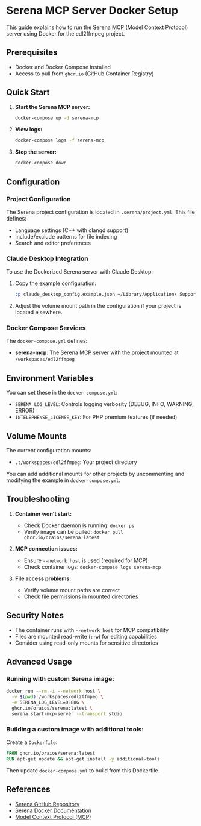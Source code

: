 # Serena MCP Server Docker Setup

This guide explains how to run the Serena MCP (Model Context Protocol) server using Docker for the edl2ffmpeg project.

## Prerequisites

- Docker and Docker Compose installed
- Access to pull from `ghcr.io` (GitHub Container Registry)

## Quick Start

1. **Start the Serena MCP server:**
   ```bash
   docker-compose up -d serena-mcp
   ```

2. **View logs:**
   ```bash
   docker-compose logs -f serena-mcp
   ```

3. **Stop the server:**
   ```bash
   docker-compose down
   ```

## Configuration

### Project Configuration

The Serena project configuration is located in `.serena/project.yml`. This file defines:
- Language settings (C++ with clangd support)
- Include/exclude patterns for file indexing
- Search and editor preferences

### Claude Desktop Integration

To use the Dockerized Serena server with Claude Desktop:

1. Copy the example configuration:
   ```bash
   cp claude_desktop_config.example.json ~/Library/Application\ Support/Claude/claude_desktop_config.json
   ```

2. Adjust the volume mount path in the configuration if your project is located elsewhere.

### Docker Compose Services

The `docker-compose.yml` defines:
- **serena-mcp**: The Serena MCP server with the project mounted at `/workspaces/edl2ffmpeg`

## Environment Variables

You can set these in the `docker-compose.yml`:
- `SERENA_LOG_LEVEL`: Controls logging verbosity (DEBUG, INFO, WARNING, ERROR)
- `INTELEPHENSE_LICENSE_KEY`: For PHP premium features (if needed)

## Volume Mounts

The current configuration mounts:
- `.:/workspaces/edl2ffmpeg`: Your project directory

You can add additional mounts for other projects by uncommenting and modifying the example in `docker-compose.yml`.

## Troubleshooting

1. **Container won't start:**
   - Check Docker daemon is running: `docker ps`
   - Verify image can be pulled: `docker pull ghcr.io/oraios/serena:latest`

2. **MCP connection issues:**
   - Ensure `--network host` is used (required for MCP)
   - Check container logs: `docker-compose logs serena-mcp`

3. **File access problems:**
   - Verify volume mount paths are correct
   - Check file permissions in mounted directories

## Security Notes

- The container runs with `--network host` for MCP compatibility
- Files are mounted read-write (`:rw`) for editing capabilities
- Consider using read-only mounts for sensitive directories

## Advanced Usage

### Running with custom Serena image:
```bash
docker run --rm -i --network host \
  -v $(pwd):/workspaces/edl2ffmpeg \
  -e SERENA_LOG_LEVEL=DEBUG \
  ghcr.io/oraios/serena:latest \
  serena start-mcp-server --transport stdio
```

### Building a custom image with additional tools:
Create a `Dockerfile`:
```dockerfile
FROM ghcr.io/oraios/serena:latest
RUN apt-get update && apt-get install -y additional-tools
```

Then update `docker-compose.yml` to build from this Dockerfile.

## References

- [Serena GitHub Repository](https://github.com/oraios/serena)
- [Serena Docker Documentation](https://github.com/oraios/serena/blob/main/DOCKER.md)
- [Model Context Protocol (MCP)](https://modelcontextprotocol.io/)